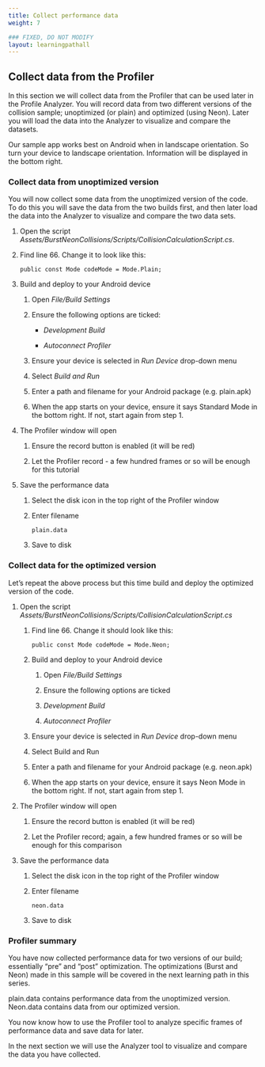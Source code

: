 ```yaml
---
title: Collect performance data
weight: 7

### FIXED, DO NOT MODIFY
layout: learningpathall
---
```


## Collect data from the Profiler
In this section we will collect data from the Profiler that can be used later in the Profile Analyzer. You will record data from two different versions of the collision sample; unoptimized (or plain) and optimized (using Neon). Later you will load the data into the Analyzer to visualize and compare the datasets.

Our sample app works best on Android when in landscape orientation. So turn your device to landscape orientation. Information will be displayed in the bottom right.

### Collect data from unoptimized version
You will now collect some data from the unoptimized version of the code. To do this you will save the data from the two builds first, and then later load the data into the Analyzer to visualize and compare the two data sets.

1. Open the script _Assets/BurstNeonCollisions/Scripts/CollisionCalculationScript.cs_.

1. Find line 66. Change it to look like this:

    ```
    public const Mode codeMode = Mode.Plain;
    ```

1. Build and deploy to your Android device

    1. Open _File/Build Settings_

    1. Ensure the following options are ticked:

        - _Development Build_

        - _Autoconnect Profiler_

    1. Ensure your device is selected in _Run Device_ drop-down menu

    1. Select _Build and Run_

    1. Enter a path and filename for your Android package (e.g. plain.apk)

    1. When the app starts on your device, ensure it says Standard Mode in the bottom right. If not, start again from step 1.

1. The Profiler window will open

    1. Ensure the record button is enabled (it will be red)

    1. Let the Profiler record - a few hundred frames or so will be enough for this tutorial

1. Save the performance data

    1. Select the disk icon in the top right of the Profiler window

    1. Enter filename
    
        ```
        plain.data
        ```

    1. Save to disk

### Collect data for the optimized version

Let’s repeat the above process but this time build and deploy the optimized version of the code.

1. Open the script _Assets/BurstNeonCollisions/Scripts/CollisionCalculationScript.cs_

    1. Find line 66. Change it should look like this:

        ```
        public const Mode codeMode = Mode.Neon;
        ```

    1. Build and deploy to your Android device

        1. Open _File/Build Settings_

        1. Ensure the following options are ticked

        1. _Development Build_

        1. _Autoconnect Profiler_

    1. Ensure your device is selected in _Run Device_ drop-down menu

    1. Select Build and Run

    1. Enter a path and filename for your Android package (e.g. neon.apk)

    1. When the app starts on your device, ensure it says Neon Mode in the bottom right. If not, start again from step 1.

1. The Profiler window will open

    1. Ensure the record button is enabled (it will be red)

    1. Let the Profiler record; again, a few hundred frames or so will be enough for this comparison

1. Save the performance data

    1. Select the disk icon in the top right of the Profiler window

    1. Enter filename

        ```
        neon.data
        ```

    1. Save to disk

### Profiler summary

You have now collected performance data for two versions of our build; essentially “pre” and “post” optimization. The optimizations (Burst and Neon) made in this sample will be covered in the next learning path in this series.

plain.data contains performance data from the unoptimized version. Neon.data contains data from our optimized version.

You now know how to use the Profiler tool to analyze specific frames of performance data and save data for later.

In the next section we will use the Analyzer tool to visualize and compare the data you have collected.
